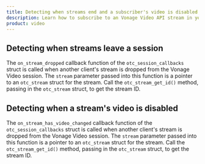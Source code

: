 ```yaml
---
title: Detecting when streams end and a subscriber's video is disabled
description: Learn how to subscribe to an Vonage Video API stream in your Linux application. Once you have connected to a session, you can subscribe to a stream to view video, audio, and signalling data.
product: video
---
```


## Detecting when streams leave a session

The `on_stream_dropped` callback function of the `otc_session_callbacks` struct is called when another client's stream is dropped from the Vonage Video session. The `stream` parameter passed into this function is a pointer to an `otc_stream` struct for the stream. Call the `otc_stream_get_id()` method, passing in the `otc_stream` struct, to get the stream ID.

## Detecting when a stream's video is disabled

The `on_stream_has_video_changed` callback function of the `otc_session_callbacks` struct is called when another client's stream is dropped from the Vonage Video session. The `stream` parameter passed into this function is a pointer to an `otc_stream` struct for the stream. Call the `otc_stream_get_id()` method, passing in the `otc_stream` struct, to get the stream ID.
